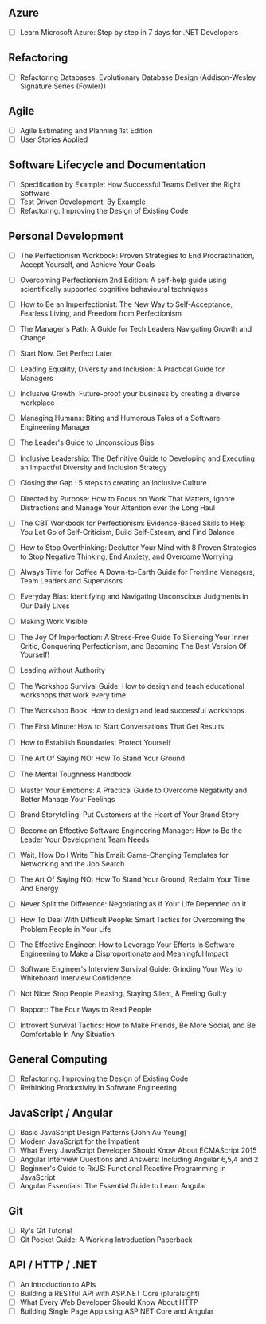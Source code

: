 ## Azure
- [ ] Learn Microsoft Azure: Step by step in 7 days for .NET Developers

## Refactoring
- [ ] Refactoring Databases: Evolutionary Database Design (Addison-Wesley Signature Series (Fowler))

## Agile
- [ ] Agile Estimating and Planning 1st Edition
- [ ] User Stories Applied

## Software Lifecycle and Documentation
- [ ] Specification by Example: How Successful Teams Deliver the Right Software
- [ ] Test Driven Development: By Example
- [ ] Refactoring: Improving the Design of Existing Code

## Personal Development
- [ ] The Perfectionism Workbook: Proven Strategies to End Procrastination, Accept Yourself, and Achieve Your Goals
- [ ] Overcoming Perfectionism 2nd Edition: A self-help guide using scientifically supported cognitive behavioural techniques
- [ ] How to Be an Imperfectionist: The New Way to Self-Acceptance, Fearless Living, and Freedom from Perfectionism
- [ ] The Manager's Path: A Guide for Tech Leaders Navigating Growth and Change
- [ ] Start Now. Get Perfect Later
- [ ] Leading Equality, Diversity and Inclusion: A Practical Guide for Managers
- [ ] Inclusive Growth: Future-proof your business by creating a diverse workplace
- [ ] Managing Humans: Biting and Humorous Tales of a Software Engineering Manager
- [ ] The Leader's Guide to Unconscious Bias
- [ ] Inclusive Leadership: The Definitive Guide to Developing and Executing an Impactful Diversity and Inclusion Strategy
- [ ] Closing the Gap : 5 steps to creating an Inclusive Culture
- [ ] Directed by Purpose: How to Focus on Work That Matters, Ignore Distractions and Manage Your Attention over the Long Haul
- [ ] The CBT Workbook for Perfectionism: Evidence-Based Skills to Help You Let Go of Self-Criticism, Build Self-Esteem, and Find Balance
- [ ] How to Stop Overthinking: Declutter Your Mind with 8 Proven Strategies to Stop Negative Thinking, End Anxiety, and Overcome Worrying
- [ ] Always Time for Coffee A Down-to-Earth Guide for Frontline Managers, Team Leaders and Supervisors
- [ ] Everyday Bias: Identifying and Navigating Unconscious Judgments in Our Daily Lives
- [ ] Making Work Visible
- [ ] The Joy Of Imperfection: A Stress-Free Guide To Silencing Your Inner Critic, Conquering Perfectionism, and Becoming The Best Version Of Yourself!
- [ ] Leading without Authority
- [ ] The Workshop Survival Guide: How to design and teach educational workshops that work every time
- [ ] The Workshop Book: How to design and lead successful workshops
- [ ] The First Minute: How to Start Conversations That Get Results
- [ ] How to Establish Boundaries: Protect Yourself
- [ ] The Art Of Saying NO: How To Stand Your Ground
- [ ] The Mental Toughness Handbook
- [ ] Master Your Emotions: A Practical Guide to Overcome Negativity and Better Manage Your Feelings
- [ ] Brand Storytelling: Put Customers at the Heart of Your Brand Story
- [ ] Become an Effective Software Engineering Manager: How to Be the Leader Your Development Team Needs
- [ ] Wait, How Do I Write This Email: Game-Changing Templates for Networking and the Job Search
- [ ] The Art Of Saying NO: How To Stand Your Ground, Reclaim Your Time And Energy
- [ ] Never Split the Difference: Negotiating as if Your Life Depended on It
- [ ] How To Deal With Difficult People: Smart Tactics for Overcoming the Problem People in Your Life
- [ ] The Effective Engineer: How to Leverage Your Efforts In Software Engineering to Make a Disproportionate and Meaningful Impact
- [ ] Software Engineer's Interview Survival Guide: Grinding Your Way to Whiteboard Interview Confidence
- [ ] Not Nice: Stop People Pleasing, Staying Silent, & Feeling Guilty
- [ ] Rapport: The Four Ways to Read People
- [ ] Introvert Survival Tactics: How to Make Friends, Be More Social, and Be Comfortable In Any Situation


## General Computing
- [ ] Refactoring: Improving the Design of Existing Code
- [ ] Rethinking Productivity in Software Engineering

## JavaScript / Angular
- [ ] Basic JavaScript Design Patterns (John Au-Yeung)
- [ ] Modern JavaScript for the Impatient
- [ ] What Every JavaScript Developer Should Know About ECMAScript 2015
- [ ] Angular Interview Questions and Answers: Including Angular 6,5,4 and 2
- [ ] Beginner's Guide to RxJS: Functional Reactive Programming in JavaScript
- [ ] Angular Essentials: The Essential Guide to Learn Angular

## Git
- [ ] Ry's Git Tutorial
- [ ] Git Pocket Guide: A Working Introduction Paperback 

## API / HTTP / .NET
- [ ] An Introduction to APIs
- [ ] Building a RESTful API with ASP.NET Core (pluralsight)
- [ ] What Every Web Developer Should Know About HTTP
- [ ] Building Single Page App using ASP.NET Core and Angular
